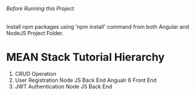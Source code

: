 
###### Before Running this Project
Install npm packages using 'npm install' command from both Angular and NodeJS Project Folder. 

# MEAN Stack Tutorial Hierarchy
1. CRUD Operation 
2. User Registration 
    Node JS Back End 
    Angualr 6 Front End 
3. JWT Authentication 
    Node JS Back End 
